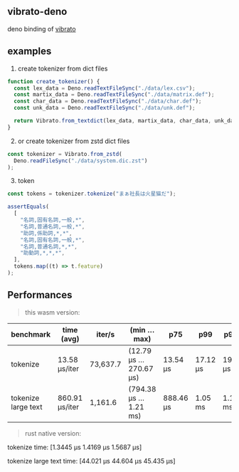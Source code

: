 ## vibrato-deno

deno binding of [vibrato](https://github.com/daac-tools/vibrato)

## examples

1. create tokenizer from dict files

```ts
function create_tokenizer() {
  const lex_data = Deno.readTextFileSync("./data/lex.csv");
  const martix_data = Deno.readTextFileSync("./data/matrix.def");
  const char_data = Deno.readTextFileSync("./data/char.def");
  const unk_data = Deno.readTextFileSync("./data/unk.def");

  return Vibrato.from_textdict(lex_data, martix_data, char_data, unk_data);
}
```

2. or create tokenizer from zstd dict files

```ts
const tokenizer = Vibrato.from_zstd(
  Deno.readFileSync("./data/system.dic.zst")
);
```

3. token

```ts
const tokens = tokenizer.tokenize("まぁ社長は火星猫だ");

assertEquals(
  [
    "名詞,固有名詞,一般,*",
    "名詞,普通名詞,一般,*",
    "助詞,係助詞,*,*",
    "名詞,固有名詞,一般,*",
    "名詞,普通名詞,*,*",
    "助動詞,*,*,*",
  ],
  tokens.map((t) => t.feature)
);
```

## Performances

> this wasm version:

| benchmark           | time (avg)     | iter/s   | (min … max)             | p75       | p99      | p995     |
|---------------------|----------------|----------|-------------------------|-----------|----------|----------|
| tokenize            | 13.58 µs/iter  | 73,637.7 | (12.79 µs … 270.67 µs)  | 13.54 µs  | 17.12 µs | 19.75 µs |
| tokenize large text | 860.91 µs/iter | 1,161.6  | (794.38 µs … 1.21 ms)   | 888.46 µs | 1.05 ms  | 1.19 ms  |

> rust native version:

tokenize                time:   [1.3445 µs 1.4169 µs 1.5687 µs]

tokenize large text     time:   [44.021 µs 44.604 µs 45.435 µs]